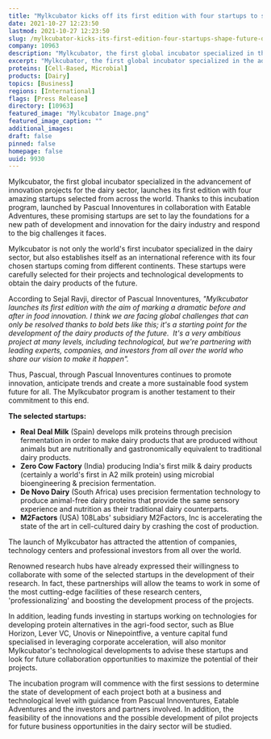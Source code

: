 ```yaml
---
title: "Mylkcubator kicks off its first edition with four startups to shape the future of dairy"
date: 2021-10-27 12:23:50
lastmod: 2021-10-27 12:23:50
slug: /mylkcubator-kicks-its-first-edition-four-startups-shape-future-dairy
company: 10963
description: "Mylkcubator, the first global incubator specialized in the advancement of innovation projects for the dairy sector, launches its first edition with four amazing startups selected from across the world."
excerpt: "Mylkcubator, the first global incubator specialized in the advancement of innovation projects for the dairy sector, launches its first edition with four amazing startups selected from across the world."
proteins: [Cell-Based, Microbial]
products: [Dairy]
topics: [Business]
regions: [International]
flags: [Press Release]
directory: [10963]
featured_image: "Mylkcubator Image.png"
featured_image_caption: ""
additional_images:
draft: false
pinned: false
homepage: false
uuid: 9930
---
```

Mylkcubator, the first global incubator specialized in the advancement
of innovation projects for the dairy sector, launches its first edition
with four amazing startups selected from across the world. Thanks to
this incubation program, launched by Pascual Innoventures in
collaboration with Eatable Adventures, these promising startups are set
to lay the foundations for a new path of development and innovation for
the dairy industry and respond to the big challenges it faces.

Mylkcubator is not only the world's first incubator specialized in the
dairy sector, but also establishes itself as an international reference
with its four chosen startups coming from different continents. These
startups were carefully selected for their projects and technological
developments to obtain the dairy products of the future.

According to Sejal Ravji, director of Pascual Innoventures,
*\"Mylkcubator launches its first edition with the aim of marking a
dramatic before and after in food innovation. I think we are facing
global challenges that can only be resolved thanks to bold bets like
this; it's a starting point for the development of the dairy products of
the future.  It's a very ambitious project at many levels, including
technological, but we're partnering with leading experts, companies, and
investors from all over the world who share our vision to make it
happen\".*

Thus, Pascual, through Pascual Innoventures continues to promote
innovation, anticipate trends and create a more sustainable food system
future for all. The Mylkcubator program is another testament to their
commitment to this end.

**The selected startups:**

-   **Real** **Deal Milk** (Spain) develops milk proteins through
    precision fermentation in order to make dairy products that are
    produced without animals but are nutritionally and gastronomically
    equivalent to traditional dairy products.
-   **Zero Cow** **Factory** (India) producing India\'s first milk &
    dairy products (certainly a world\'s first in A2 milk protein) using
    microbial bioengineering & precision fermentation.
-   **De Novo Dairy** (South Africa) uses precision fermentation
    technology to produce animal-free dairy proteins that provide the
    same sensory experience and nutrition as their traditional dairy
    counterparts.
-   **M2Factors** (USA) 108Labs\' subsidiary M2Factors, Inc is
    accelerating the state of the art in cell-cultured dairy by crashing
    the cost of production.

The launch of Mylkcubator has attracted the attention of companies,
technology centers and professional investors from all over the world.

Renowned research hubs have already expressed their willingness to
collaborate with some of the selected startups in the development of
their research. In fact, these partnerships will allow the teams to work
in some of the most cutting-edge facilities of these research centers,
'professionalizing' and boosting the development process of the
projects.

In addition, leading funds investing in startups working on technologies
for developing protein alternatives in the agri-food sector, such as
Blue Horizon, Lever VC, Unovis or Ninepointfive, a venture capital fund
specialised in leveraging corporate acceleration, will also monitor
Mylkcubator\'s technological developments to advise these startups and
look for future collaboration opportunities to maximize the potential of
their projects.

The incubation program will commence with the first sessions to
determine the state of development of each project both at a business
and technological level with guidance from Pascual Innoventures, Eatable
Adventures and the investors and partners involved. In addition, the
feasibility of the innovations and the possible development of pilot
projects for future business opportunities in the dairy sector will be
studied.

 
